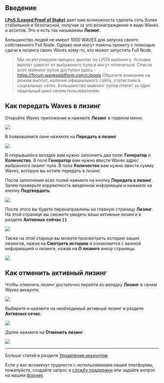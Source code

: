 ## Введение

[**LPoS \(Leased Proof of Stake\)**](/en/blockchain/waves-protocol/leased-proof-of-stake-lpos.md) дает вам возможность сделать сеть более стабильной и безопасной, получая за это вознаграждение в виде Waves и ассетов. Это и есть так называемы **Лизинг**.

Большинство людей не имеют 1000 WAVES для запуска своего собственного Full Node. Однако они могут помочь проекту с помощью сдачи в лизинга своих Waves кому-то, кто может запустить Full Node.

> Мы не регулируем процесс выплат по LPOS майнингу.
Условия выплат зависят от выбранного пула и могут отличаться. Список всех майнинг пулов доступен здесь - https://forum.wavesplatform.com/c/pools
Обратите внимание на режим выплат, наличие официального сайта, статистики в социальных сетях. Большинство майнинг пулов платят за один недельный цикл своим пользователям.

## Как передать Waves в лизинг

Откройте Waves приложение и нажмите **Лизинг** в главном меню.

![](/waves-client/mobile-apps/_assets/waves_leasing_01.png)

В появившемся окне нажмите на **Передать в лизинг**

![](/waves-client/mobile-apps/_assets/waves_leasing_02.png)

В открывшейся вкладке вам нужно заполнить два поля: **Генератор** и **Количество**.
В поле **Генератор** вам нужно ввести Waves адрес выбранного лизинг пула.
В поле **Количество** вам нужно ввести сумму Waves, которую вы хотите передать в лизинг.

После заполнения всех полей нажмите на кнопку **Передать в лизинг**. Затем проверьте корректность введенной информации и нажмите на кнопку **Подтвердить**.

![](/waves-client/mobile-apps/_assets/waves_leasing_03.png)

После этого вы будете перенаправлены на главную страницу **Лизинг**. На этой странице вы сможете увидеть ваши активные лизинги в разделе **Активных сейчас ( )**.

![](/waves-client/mobile-apps/_assets/waves_leasing_05.png)

Также на этой старице вы можете просмотреть историю ваших лизингов, нажав на **Смотреть историю** и ознакомится с важной информацией о лизинге, нажав на **О лизинге** внизу страницы.

![](/waves-client/mobile-apps/_assets/waves_leasing_06.png)

## Как отменить активный лизинг

Чтобы отменить лизинг достаточно перейти во вкладку **Лизинг** в своем Waves аккаунте.

![](/waves-client/mobile-apps/_assets/waves_leasing_01.png)

Выбирите и нажмите на необходимый активный лизинг в разделе **Активных сечас**.

![](/waves-client/mobile-apps/_assets/waves_leasing_07.png)

Далее нажмите на **Отменить лизинг**.

![](/waves-client/mobile-apps/_assets/waves_leasing_08.png)

___

Больше статей в разделе [Управление аккаунтом](/waves-client/mobile-apps/android/account-management.md)

Если у вас возникнут трудности с использованием нашей платформы, пожалуйста, создайте запрос в [службу поддержки](https://support.wavesplatform.com/) или задайте вопрос на нашем [форуме](https://forum.wavesplatform.com/).
